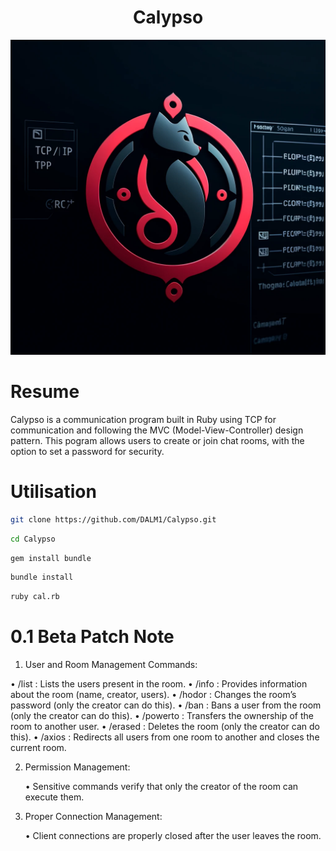<h1 align="center">
 Calypso
</h1>

![Logo de Calypso](assets/calypso-logo.png)

# Resume
Calypso is a communication program built in Ruby using TCP for communication and following the MVC (Model-View-Controller) design pattern. This pogram allows users to create or join chat rooms, with the option to set a password for security.

# Utilisation
```sh
git clone https://github.com/DALM1/Calypso.git
```

```sh
cd Calypso
```

```sh
gem install bundle
```

```sh
bundle install
```

```sh
ruby cal.rb
```


# 0.1 Beta Patch Note

1. User and Room Management Commands:
<p>
	•	/list : Lists the users present in the room.
	•	/info : Provides information about the room (name, creator, users).
	•	/hodor <newpass> : Changes the room’s password (only the creator can do this).
	•	/ban <username> : Bans a user from the room (only the creator can do this).
	•	/powerto <username> : Transfers the ownership of the room to another user.
	•	/erased <roomname> : Deletes the room (only the creator can do this).
	•	/axios <CurrentRoom> <NewRoom> : Redirects all users from one room to another and closes the current room.
</p>

2. Permission Management:

	•	Sensitive commands verify that only the creator of the room can execute them.

3. Proper Connection Management:

	•	Client connections are properly closed after the user leaves the room.
